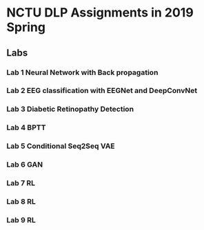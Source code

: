 # NCTU DLP Assignments in 2019 Spring 

## Labs

### Lab 1 Neural Network with Back propagation 

### Lab 2 EEG classification with EEGNet and DeepConvNet 

### Lab 3 Diabetic Retinopathy Detection

### Lab 4 BPTT

### Lab 5 Conditional Seq2Seq VAE

### Lab 6 GAN

### Lab 7 RL

### Lab 8 RL

### Lab 9 RL